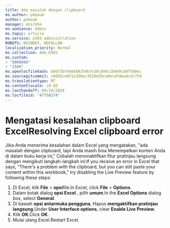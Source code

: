 ```yaml
---
title: Ada masalah dengan clipboard
ms.author: pebaum
author: pebaum
manager: mnirkhe
ms.audience: Admin
ms.topic: article
ms.service: o365-administration
ROBOTS: NOINDEX, NOFOLLOW
localization_priority: Normal
ms.collection: Adm_O365
ms.custom:
- "9000688"
- "2580"
ms.openlocfilehash: b66f3bf4eb6b0354b7e30c89dc1b049cb0f5b8ec
ms.sourcegitcommit: c6692ce0fa1358ec3529e59ca0ecdfdea4cdc759
ms.translationtype: MT
ms.contentlocale: id-ID
ms.lasthandoff: 09/14/2020
ms.locfileid: "47750274"
---
```

# <a name="resolving-excel-clipboard-error"></a><span data-ttu-id="d3110-102">Mengatasi kesalahan clipboard Excel</span><span class="sxs-lookup"><span data-stu-id="d3110-102">Resolving Excel clipboard error</span></span>

<span data-ttu-id="d3110-103">Jika Anda menerima kesalahan dalam Excel yang mengatakan, "ada masalah dengan clipboard, tapi Anda masih bisa Menempelkan konten Anda di dalam buku kerja ini," Cobalah menonaktifkan fitur pratinjau langsung dengan mengikuti langkah-langkah ini:</span><span class="sxs-lookup"><span data-stu-id="d3110-103">If you receive an error in Excel that says, "There's a problem with the clipboard, but you can still paste your content within this workbook," try disabling the Live Preview feature by following these steps:</span></span>

1. <span data-ttu-id="d3110-104">Di Excel, klik **File**  >  **opsi**file.</span><span class="sxs-lookup"><span data-stu-id="d3110-104">In Excel, click **File** > **Options**.</span></span>
3. <span data-ttu-id="d3110-105">Dalam kotak dialog **opsi Excel** , pilih **umum**.</span><span class="sxs-lookup"><span data-stu-id="d3110-105">In the **Excel Options** dialog box, select **General**.</span></span>
4. <span data-ttu-id="d3110-106">Di bawah **opsi antarmuka pengguna**, Hapus **mengaktifkan pratinjau langsung**.</span><span class="sxs-lookup"><span data-stu-id="d3110-106">Under **User Interface options**, clear **Enable Live Preview**.</span></span>
5. <span data-ttu-id="d3110-107">Klik **OK**.</span><span class="sxs-lookup"><span data-stu-id="d3110-107">Click **OK**.</span></span>
6. <span data-ttu-id="d3110-108">Mulai ulang Excel.</span><span class="sxs-lookup"><span data-stu-id="d3110-108">Restart Excel.</span></span>
